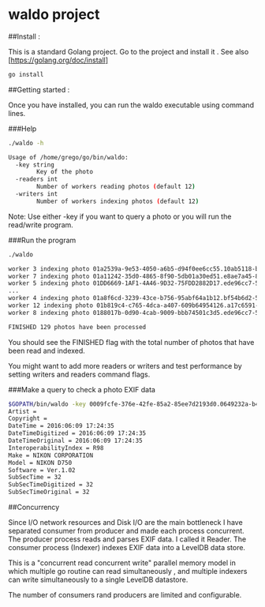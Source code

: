 # waldo project


##Install :

This is a standard Golang project. Go to the project and install it . See also [https://golang.org/doc/install] 

```bash
go install
```

##Getting started : 

Once you have installed, you can run the waldo executable using command lines. 

###Help
```bash
./waldo -h

Usage of /home/grego/go/bin/waldo:
  -key string
    	Key of the photo
  -readers int
    	Number of workers reading photos (default 12)
  -writers int
    	Number of workers indexing photos (default 12)
```

Note: Use either -key if you want to query a photo or you will run the read/write program.

###Run the program
```bash
./waldo

worker 3 indexing photo 01a2539a-9e53-4050-a6b5-d94f0ee6cc55.10ab5118-b1e5-4ac9-922e-125138dbdf87.jpg
worker 7 indexing photo 01a11242-35d0-4865-8f90-5db01a30ed51.e8ae7a45-8b4c-4142-b3d2-0f631d543b20.jpg
worker 5 indexing photo 01DD6669-1AF1-4A46-9D32-75FDD2882D17.ede96cc7-5500-4b3a-8828-26aabcaa2f4c.jpg
...
worker 4 indexing photo 01a8f6cd-3239-43ce-b756-95abf64a1b12.bf54b6d2-542e-4c48-8a8a-53b47e6b91d5.jpg
worker 12 indexing photo 01b819c4-c765-4dca-a407-609b64954126.a17c6591-de20-4b75-a5de-0bb11a34a116.jpg
worker 8 indexing photo 0188017b-0d90-4cab-9009-bbb74501c3d5.ede96cc7-5500-4b3a-8828-26aabcaa2f4c.jpg

FINISHED 129 photos have been processed
```
You should see the FINISHED flag with the total number of photos that have been read and indexed.

You might want to add more readers or writers and test performance by setting writers and readers command flags.

###Make a query to check a photo EXIF data

```bash
$GOPATH/bin/waldo -key 0009fcfe-376e-42fe-85a2-85ee7d2193d0.0649232a-b406-4ec1-b175-ba0d91aa3e7c.jpg
Artist = 
Copyright = 
DateTime = 2016:06:09 17:24:35
DateTimeDigitized = 2016:06:09 17:24:35
DateTimeOriginal = 2016:06:09 17:24:35
InteroperabilityIndex = R98
Make = NIKON CORPORATION
Model = NIKON D750
Software = Ver.1.02 
SubSecTime = 32
SubSecTimeDigitized = 32
SubSecTimeOriginal = 32
```

##Concurrency

Since I/O network resources and Disk I/O are the main bottleneck I have separated consumer from producer and made each process concurrent. The producer process reads and parses EXIF data. I called it Reader. The consumer process (Indexer) indexes EXIF data into a LevelDB data store. 

This is a "concurrent read concurrent write" parallel memory model in which multiple go routine can read simultaneously , and multiple indexers can write simultaneously to a single LevelDB datastore. 

The number of consumers rand producers are limited and configurable.

